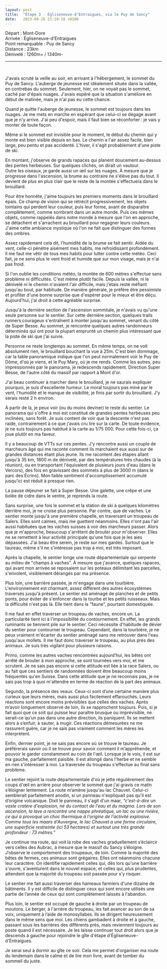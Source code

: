 ```yaml
---
layout: post
title:  "Étape 3 - Égliseneuve-d'Entraigues, via le Puy de Sancy"
date:   2023-08-26 21:10:18 +0100
---
```


Départ : Mont-Dore  
Arrivée : Égliseneuve-d'Entraigues  
Point remarquable : Puy de Sancy  
Distance : 23km  
Dénivelé : 1260m+ / 1340m-

---
<br>

J'avais scruté la veille au soir, en arrivant à l'hébergement, le sommet du Puy de Sancy.
L'auberge de jeunesse est idéalement située dans la vallée, en contrebas du sommet.
Seulement, hier, on ne voyait pas le sommet, caché par d'épais nuages.
J'avais espéré que la situation s'améliore en début de matinée, mais je n'ai pas eu cette chance.

Quand je quitte l'auberge de jeunesse, le sommet est toujours dans les nuages.
Je me mets en marche en espérant que celui-ci se dégage avant que je n'y arrive.
J'ai peu d'espoir, mais il faut bien se réconforter : je vais y monter de toute façon.

Même si le sommet est invisible pour le moment, le début du chemin qui y monte est bien visible depuis en bas.
Le chemin a l'air assez facile, bien large, peu pentu et pas accidenté.
L'hiver, il s'agit probablement d'une piste de ski.

En montant, j'observe de grands rapaces qui planent doucement au-dessus des pentes herbeuses.
Sur quelques clichés, on dirait un vautour.  
Outre les oiseaux, je garde aussi un œil sur les nuages.
À mesure que je progresse dans l'ascension, la brume au contraire ne s'élève pas du tout.
Il devient de plus en plus clair que le reste de la montée s'effectuera dans le brouillard.

Pour être honnête, j'aime toujours les premiers moments dans le brouillard épais.
Ce champ de vision qui se rétrécit progressivement, les objets lointains qui perdent leur couleur, puis leur forme, avant de disparaître complètement, comme sombrant dans un autre monde.
Puis ces mêmes objets, comme rappelés dans notre monde à mesure que l'on en approche, se détachent et s'arrachent au brouillard pour regagner leurs couleurs.
J'aime cette ambiance mystique où l'on ne fait que distinguer des formes des ombres.

Assez rapidement cela dit, l'humidité de la brume se fait sentir.
Aidée du vent, celle-ci pénètre aisément mes habits, me refroidissant profondément.
Il me faut me vêtir de tous mes habits pour lutter contre cette météo.
Ceci fait, je ne sens plus le vent froid et humide que sur mon visage, mais je n'ai pas froid.

Si l'on oublie les conditions météo, la montée de 600 mètres s'effectue sans problème ni difficultés.
C'est même plutôt facile.
Depuis la vallée, ni le dénivelé ni le chemin n'avaient l'air difficile, mais j'étais resté méfiant jusqu'au bout, par habitude.
De manière générale, je préfère être pessimiste et profiter d'une bonne surprise que d'espérer pour le mieux et être déçu.
Aujourd'hui, j'ai droit à cette agréable surprise.

Jusqu'à la dernière section de l'ascension sommitale, je n'avais vu qu'une seule personne sur le sentier.
Sur cette dernière section, quelques trails runners courageux s'entraînent à monter jusqu'au sommet, venant du côté de Super Besse.
Au sommet, je rencontre quelques autres randonneurs déterminés qui ont pour la plupart emprunté un chemin plus intéressant que la piste de ski que j'ai suivie.

Personne ne reste longtemps au sommet.
En même temps, on ne voit absolument rien, le brouillard bouchant la vue à 25m.
C'est bien dommage, car la table panoramique indique que l'on peut normalement voir le Puy de Dôme, d'où je viens, et le Puy Mary, où je me rends.
Comme les autres, peu impressionnés par le panorama, je redescends rapidement.
Direction Super Besse, de l'autre côté du massif par rapport à Mont d'or.

J'ai beau continuer à marcher dans le brouillard, je ne saurais expliquer pourquoi, je suis d'excellente humeur.
Le moral toujours pas miné par le vent, l'humidité et le manque de visibilité, je finis par sortir du brouillard.
J'y serais resté 2 h environ.

À partir de là, je peux voir (ou du moins deviner) le reste du sentier.
Le panorama qui s'offre à moi est constitué de grandes pentes herbeuses peu inclinées, sans forêt.
Je suis content de voir que la descente n'est pas raide, contrairement à ce que j'avais cru lire sur la carte.
De toute évidence, je ne suis toujours pas habitué à la carte au 1/75 000.
Pour cette fois-ci, ça joue plutôt en ma faveur.

Il y a beaucoup de VTTs sur ces pentes.
J'y rencontre aussi un couple de marcheurs âgé qui me raconte comment ils marchaient eux aussi sur de grandes distances étant plus jeune.
Ils me racontent des étapes allant jusqu'à 35 km, 1800 m de dénivelé, par des températures très chaudes (à la réunion), ou en transportant l'équivalent de plusieurs jours d'eau (dans le Vercors), des fois en gravissant des sommets à plus de 3000 m (dans le parc des Écrins).
Mon faible sentiment d'accomplissement accumulé jusqu'ici est réduit à presque rien.

La pause déjeuner se fait à Super Besse.
Une galette, une crêpe et une bolée de cidre dans le ventre, je reprends la route. 

Sans surprise, une fois le sommet et la station de ski à quelques kilomètres derrière moi, je ne croise plus personne.
Par contre, que de vaches.
Le sentier monte jusqu'à une première chapelle, en traversant un troupeau de Salers.
Elles sont calmes, mais me guettent néanmoins.
Elles n'ont pas l'air aussi habituées que les vaches suisses à voir des marcheurs passer.
Alors que je m'approche, beaucoup s'arrêtent de brouter pour m'observer.
Elles ne se remettent à leur activité principale qu'une fois que je les aies dépassées.
J'ai beau être serein, je reste sur mes gardes.
Surtout que le taureau, même s'il ne s'intéresse pas trop à moi, est très imposant. 

Après la chapelle, le sentier longe une route départementale qui serpente au milieu de "champs à vaches".
À mesure que j'avance, quelques rapaces, qui avant mon arrivée se reposaient sur les poteaux délimitant les parcelles, s'envolent, visiblement dérangés par ma présence. 

Plus loin, une barrière passée, je m'engage dans une tourbière.
L'environnement est charmant, assez différent des autres écosystèmes traversés jusqu'à présent.
Le sentier est aménagé de planches et de petits ponts, pour éviter de s'enfoncer dans la tourbe et les petits ruisseaux.
Mais la difficulté n'est pas là.
Elle tient dans la "faune", pourtant domestiquée.

Il me faut en effet traverser un troupeau de vaches, encore un.
La particularité tient ici à l'impossibilité du contournement.
En effet, les grands ruminants se tiennent pile sur le sentier.
Ceci nécessite d'habitude de dévier du sentier pour contourner le troupeau.
Cependant, dans la tourbière, je ne peux vraiment m'écarter du sentier aménagé sans me retrouver dans l'eau jusqu'aux mollets.
Il me faut donc traverser le troupeau, au plus près des animaux.
Je suis très vigilant pour plusieurs raisons.

Primo, comme les autres vaches rencontrées aujourd’hui, les bêtes ont arrêté de brouter à mon approche, se sont tournées vers moi, et me scrutent.
Je ne sais pas encore si cette attitude est liée à la race Salers, ou au fait que ces sentiers de randonnées doivent être beaucoup moins fréquentés qu'en Suisse.
Dans cette attitude que je ne reconnais pas, je ne sais pas trop à quoi m'attendre en terme de réaction de la part des animaux. 

Segundo, la présence des veaux.
Ceux-ci sont d’une certaine manière plus curieux que leurs mères, mais aussi plus facilement effarouchés.
Leurs réactions sont encore moins prévisibles que celles des vaches.
Après m’avoir longuement observé de loin, ils se rapprochent toujours.
Puis, si je fait quoi que ce soit qui puisse leur paraître brusque ou imprévisible, ne serait-ce qu’un pas dans une autre direction, ils paniquent.
Ils se mettent alors à s’enfuir, à sauter, à mugir.
Ces réactions démesurées ne me rassurent guère, car je ne sais pas vraiment comment les mères les interprètent. 

Enfin, dernier point, je ne sais pas encore où se trouve le taureau.
Je préférerais savoir où il se trouve pour savoir comment il m’appréhende, et pouvoir le garder constamment au coin de l'œil.
Lorsque je le vois, il est sur ma gauche, parfaitement paisible.
Il est allongé dans l'herbe et ne semble en rien s'intéresser à moi.
La traversée du troupeau s'effectue au final sans problème. 

Le sentier rejoint la route départementale d'où je jette régulièrement des coups d'œil en arrière pour observer le sommet que j'ai gravis ce matin s’éloigner lentement.
La route m’amène jusqu'au lac Chauvet.
Celui-ci semblerait parfaitement anodin, si un panneau n'expliquait pas qu'il est d’origine volcanique.
Dixit le panneau, il s'agit d'un maar, _“c'est-à-dire un vaste cratère d'explosion, né du contact de l'eau et du magma.
Lors de son ascension, la lave a rencontré une nappe phréatique, un lac ou une rivière, ce qui a provoqué un choc thermique à l'origine de l'activité explosive.
Comme tous les maars d'Auvergne, le lac Chauvet a une forme circulaire, une superficie restreinte (ici 53 hectares) et surtout une très grande profondeur : 73 mètres.”_

Je continue ma route, qui voit la robe des vaches graduellement s’éclaircir vers celles des Aubrac, à mesure que le massif du Sancy s’éloigne.
J’observe le comportement des troupeaux, de loin.
Comme la majorité des bêtes de fermes, ces animaux sont grégaires.
Elles ont néanmoins chacune leur caractère.
On identifie rapidement celles qui, dès lors qu'une barrière s'ouvre, s'aventurent dans le nouvel espace, et celles qui, plus prudentes, attendent que la majorité du troupeau soit passée pour s’y risquer.

Le sentier me fait aussi traverser des hameaux farmiers d'une dizaine de bâtiments.
Il y est difficile de distinguer ceux qui sont encore utilisés une partie de l’année de ceux qui sont complètement laissés à l'abandon.

Plus loin, le sentier est occupé de gauche à droite par un troupeau de moutons.
Le berger, à l'arrière du troupeau, les fait avancer au son de sa voix, uniquement à l’aide de monosyllabes.
Ils se dirigent heureusement dans le même sens que moi.
Les chiens gambadent à droite et à gauche, passant sous les barrières des différents prés, mais reviennent toujours au poste quand il est nécessaire.
Je les laisse continuer tout droit alors que je descends à gauche pour rejoindre le gîte d'étape d'Égliseneuve-d'Entraigues.

Je serai seul à dormir au gîte ce soir.
Cela me permet d'organiser ma route du lendemain dans le calme et de lire mon livre, avant de tomber du sommeil du juste.
